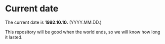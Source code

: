 # Current date

The current date is **1992.10.10.** (YYYY.MM.DD.)

This repository will be good when the world ends, so we will know how long it lasted.